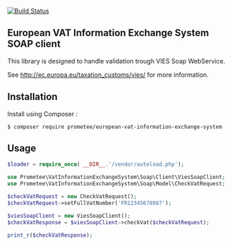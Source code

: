 [![Build Status](https://travis-ci.org/Prometee/EuropeanVatInformationExchangeSystem.svg?branch=master)](https://travis-ci.org/Prometee/EuropeanVatInformationExchangeSystem)

## European VAT Information Exchange System SOAP client

This library is designed to handle validation trough VIES Soap WebService.

See http://ec.europa.eu/taxation_customs/vies/ for more information.

## Installation

Install using Composer :

```
$ composer require prometee/european-vat-information-exchange-system
```

## Usage

```php
$loader = require_once( __DIR__.'/vendor/autoload.php');

use Prometee\VatInformationExchangeSystem\Soap\Client\ViesSoapClient;
use Prometee\VatInformationExchangeSystem\Soap\Model\CheckVatRequest;

$checkVatRequest = new CheckVatRequest();
$checkVatRequest->setFullVatNumber('FR12345678987');

$viesSoapClient = new ViesSoapClient();
$checkVatResponse = $viesSoapClient->checkVat($checkVatRequest);

print_r($checkVatResponse);

```
